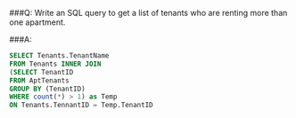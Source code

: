 ###Q:
Write an SQL query to get a list of tenants who are renting more than one apartment.

###A:

```sql
SELECT Tenants.TenantName
FROM Tenants INNER JOIN
(SELECT TenantID
FROM AptTenants
GROUP BY (TenantID)
WHERE count(*) > 1) as Temp
ON Tenants.TennantID = Temp.TenantID
```
